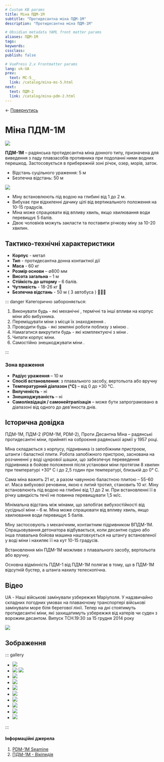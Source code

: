 ```yaml
---
# Custom KB params
title: Міна ПДМ-1М
subtitle: "Протидесантна міна ПДМ-1М"
description: "Протидесантна міна ПДМ-1М"

# Obsidian metadata YAML front matter params
aliases: ПДМ-1М
tags:
keywords:
cssclass:
publish: false

# VuePress 2.x Frontmatter params
lang: uk-UA
prev:
  text: МС-5__
  link: /catalog/mina-ms-5.html
next:
  text: ПДМ-2
  link: /catalog/mina-pdm-2.html
---
```


← [Повернутись](./index.md)

# Міна ПДМ-1М

![](./assets/pdm-1m.png)

**ПДМ-1М** – радянська протидесантна міна донного типу, призначена для виведення з ладу плавзасобів противника при подоланні ними водних перешкод. Застосовується в прибережній зоні річок, озер, морів, заток. 

- Відстань суцільного ураження: 5 м
- Безпечна відстань: 50 м

![](./assets/distance-5.svg)

- Міну встановлюють під водою на глибині від 1 до 2 м.
- Вибухає при відхиленні дачику цілі від вертикального положення на 10-15 градусів.
- Міна може спрацювати від впливу хвиль, якщо хвилювання води перевищує 5 балів.
- Двоє чоловіків можуть закласти та поставити річкову міну за 10-20 хвилин.

## Тактико-технічні характеристики

- **Корпус** - метал
- **Тип** - протидесантна донна контактної дії
- **Маса** - 60 кг
- **Розмір основи** – ∅800 мм
- **Висота загальна** – 1 м
- **Стійкість до шторму** – 6 балів.
- **Чутливість** - 18-26 кг 🛶
- **Безпечна відстань** - 50 м ( 3 автобуса ) 🚌🚌🚌

::: danger Категорично забороняється:

1. Виконувати будь - які механічні , термічні та інші впливи на корпус міни або вибухника.
2. Переміщувати міни з місця їх знаходження .
3. Проводити будь - які земляні роботи поблизу з міною .
4. Намагатися викрутити будь - які комплектуючі з міни .
5. Чипати корпус міни.
6. Самостійно знешкоджувати міни .

:::

### Зона враження

- **Радіус ураження** – 10 м
- **Спосіб встановлення**: з плавального засобу, вертольота або вручну
- **Температурний діапазон (°C)** – від 0 до +30 °C.
- **Вилученість** - ні
- **Знешкоджуваність** – ні
- **Самоліквідація / самонейтралізація** – може бути запрограмовано в діапазоні від одного до дев'яноста днів.

## Історична довідка

ПДМ-1М, ПДМ-2 (PDM-1M, PDM-2), Проти Десантна Міна – радянські протидесантні міни, прийняті на озброєння радянської армії у 1957 році.

Міна складається з корпусу, підривника із запобіжним пристроєм, штанги і баластної плити. Робота запобіжного пристрою, заснована на розчиненні у воді цукрової шашки, що забезпечує переведення підривника в бойове положення після установки міни протягом 8 хвилин при температурі +30° C і до 2,5 годин при температурі, близькій до 0° C.

Сама міна важить 21 кг, а разом чавунною баластною плитою – 55-60 кг. 
Маса вибухової речовини, якою є литий тротил, становить 10 кг. 
Міну встановлюють під водою на глибині від 1,1 до 2 м. При встановленні її в річку швидкість течії не повинна перевищувати 1,5 м/с. 

Мінімальна відстань між мінами, що запобігає вибухостійкості від сусідньої міни – 6 м. Міна може спрацювати від впливу хвиль, якщо хвилювання води перевищує 5 балів.

Міну застосовують з механічним, контактним підривником ВПДМ-1М. Спрацьовування детонатора відбувається, коли десантне судно або інша плавальна бойова машина наштовхується на штангу встановленої у воді міни і нахиляє її на кут 10-15 градусів.

Встановлення мін ПДМ-1М можливе з плавального засобу, вертольота або вручну.

Основна відмінність ПДМ-1 від ПДМ-1М полягає в тому, що в ПДМ-1М відсутній бустер, а штанга нахилу телескопічна.

## Відео

UA - Наші військові замінували узбережжя Маріуполя. У надзвичайно складних погодних умовах на плаваючому транспортері військові замінували море біля берегової лінії. Тепер на дні стоятимуть протидесантні міни, які захищатимуть узбережжя від катерів чи суден з ворожим десантом. Випуск ТСН.19:30 за 15 грудня 2014 року

<div class="video-thumbnail">
  <a href="https://youtu.be/a_yNpnhhUq8" target="_blank">
    <div class="lightboxContainer">
    <img class="play_course" src="./assets/pdm-1m_14.png">
    </div>
  </a>
</div>

## Зображення

::: gallery

- ![](./assets/pdm-1m_2.png)
- ![](./assets/pdm-1m_3.png)
![](./assets/pdm-1m_8.png)
- ![](./assets/pdm-1m_4.png)
- ![](./assets/pdm-1m_5.png)
- ![](./assets/pdm-1m_6.png)
- ![](./assets/pdm-1m_9.png)
- ![](./assets/pdm-1m_10.png)
- ![](./assets/pdm-1m_11.png)
- ![](./assets/pdm-1m_12.png)
- ![](./assets/pdm-1m_13.png)

:::

#### Інформаційні джерела

1. [PDM-1M Seamine](https://cat-uxo.com/explosive-hazards/landmines/pdm-1m-seamine)
2. [ПДМ-1М - Вікіпедія](https://uk.wikipedia.org/wiki/%D0%9F%D0%94%D0%9C-1%D0%9C)
